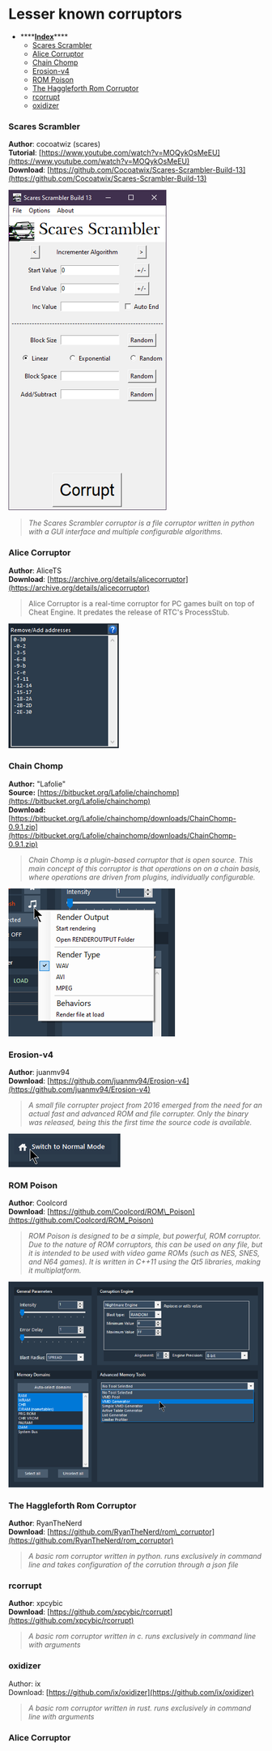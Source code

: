 # Lesser known corruptors

* \*\*\*\*[**Index**](lesser-known-corruptors.md)\*\*\*\*
  * [Scares Scrambler](lesser-known-corruptors.md#scares-scrambler)
  * [Alice Corruptor](lesser-known-corruptors.md#alice-corruptor)
  * [Chain Chomp](lesser-known-corruptors.md#chain-chomp)
  * [Erosion-v4](lesser-known-corruptors.md#erosion-v4)
  * [ROM Poison](lesser-known-corruptors.md#rom-poison)
  * [The Haggleforth Rom Corruptor](lesser-known-corruptors.md#the-haggleforth-rom-corruptor)
  * [rcorrupt](lesser-known-corruptors.md#rcorrupt)
  * [oxidizer](lesser-known-corruptors.md#oxidizer)

### Scares Scrambler

**Author**: cocoatwiz \(scares\)  
**Tutorial**: [https://www.youtube.com/watch?v=MOQykOsMeEU](https://www.youtube.com/watch?v=MOQykOsMeEU)  
**Download**: [https://github.com/Cocoatwix/Scares-Scrambler-Build-13](https://github.com/Cocoatwix/Scares-Scrambler-Build-13)

![](../../.gitbook/assets/image%20%2859%29.png)

> _The Scares Scrambler corruptor is a file corruptor written in python with a GUI interface and multiple configurable algorithms._

### Alice Corruptor

**Author**: AliceTS  
**Download**: [https://archive.org/details/alicecorruptor](https://archive.org/details/alicecorruptor)

> Alice Corruptor is a real-time corruptor for PC games built on top of Cheat Engine. It predates the release of RTC's ProcessStub.

![](../../.gitbook/assets/image%20%2839%29.png)

### Chain Chomp

**Author:** "Lafolie"  
**Source:** [https://bitbucket.org/Lafolie/chainchomp](https://bitbucket.org/Lafolie/chainchomp)  
**Download:** [https://bitbucket.org/Lafolie/chainchomp/downloads/ChainChomp-0.9.1.zip](https://bitbucket.org/Lafolie/chainchomp/downloads/ChainChomp-0.9.1.zip)

> _Chain Chomp is a plugin-based corruptor that is open source. This main concept of this corruptor is that operations on on a chain basis, where operations are driven from plugins, individually configurable._

![](../../.gitbook/assets/image%20%286%29.png)

### Erosion-v4

**Author**: juanmv94  
**Download**: [https://github.com/juanmv94/Erosion-v4](https://github.com/juanmv94/Erosion-v4)

> _A small file corrupter project from 2016 emerged from the need for an actual fast and advanced ROM and file corrupter. Only the binary was released, being this the first time the source code is available._

![](../../.gitbook/assets/image.png)

### 

### ROM Poison

**Author**: Coolcord  
**Download**: [https://github.com/Coolcord/ROM\_Poison](https://github.com/Coolcord/ROM_Poison)

> _ROM Poison is designed to be a simple, but powerful, ROM corruptor. Due to the nature of ROM corruptors, this can be used on any file, but it is intended to be used with video game ROMs \(such as NES, SNES, and N64 games\). It is written in C++11 using the Qt5 libraries, making it multiplatform._

![](../../.gitbook/assets/image%20%288%29.png)



### The Haggleforth Rom Corruptor

**Author**: RyanTheNerd  
**Download**: [https://github.com/RyanTheNerd/rom\_corruptor](https://github.com/RyanTheNerd/rom_corruptor)

> _A basic rom corruptor written in python. runs exclusively in command line and takes configuration of the corrution through a json file_

### rcorrupt

**Author**: xpcybic  
**Download**: [https://github.com/xpcybic/rcorrupt](https://github.com/xpcybic/rcorrupt)

> _A basic rom corruptor written in c. runs exclusively in command line with arguments_

### oxidizer

Author: ix  
Download: [https://github.com/ix/oxidizer](https://github.com/ix/oxidizer)

> _A basic rom corruptor written in rust. runs exclusively in command line with arguments_

### Alice Corruptor

